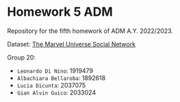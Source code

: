 # Homework 5 ADM
Repository for the fifth homework of ADM A.Y. 2022/2023.

Dataset: [The Marvel Universe Social Network](https://www.kaggle.com/datasets/csanhueza/the-marvel-universe-social-network?select=hero-network.csv)

Group 20:
- `Leonardo Di Nino`: 1919479
- `Albachiara Bellaroba`: 1892618
- `Lucia Dicunta`: 2037075
- `Gian Alvin Guico`: 2033024
